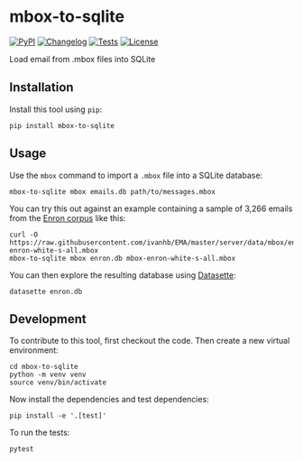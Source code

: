 # mbox-to-sqlite

[![PyPI](https://img.shields.io/pypi/v/mbox-to-sqlite.svg)](https://pypi.org/project/mbox-to-sqlite/)
[![Changelog](https://img.shields.io/github/v/release/simonw/mbox-to-sqlite?include_prereleases&label=changelog)](https://github.com/simonw/mbox-to-sqlite/releases)
[![Tests](https://github.com/simonw/mbox-to-sqlite/workflows/Test/badge.svg)](https://github.com/simonw/mbox-to-sqlite/actions?query=workflow%3ATest)
[![License](https://img.shields.io/badge/license-Apache%202.0-blue.svg)](https://github.com/simonw/mbox-to-sqlite/blob/master/LICENSE)

Load email from .mbox files into SQLite

## Installation

Install this tool using `pip`:

    pip install mbox-to-sqlite

## Usage

Use the `mbox` command to import a `.mbox` file into a SQLite database:

    mbox-to-sqlite mbox emails.db path/to/messages.mbox

You can try this out against an example containing a sample of 3,266 emails from the [Enron corpus](https://en.wikipedia.org/wiki/Enron_Corpus) like this:

    curl -O https://raw.githubusercontent.com/ivanhb/EMA/master/server/data/mbox/enron/mbox-enron-white-s-all.mbox
    mbox-to-sqlite mbox enron.db mbox-enron-white-s-all.mbox

You can then explore the resulting database using [Datasette](https://datasette.io/):

    datasette enron.db

## Development

To contribute to this tool, first checkout the code. Then create a new virtual environment:

    cd mbox-to-sqlite
    python -m venv venv
    source venv/bin/activate

Now install the dependencies and test dependencies:

    pip install -e '.[test]'

To run the tests:

    pytest
